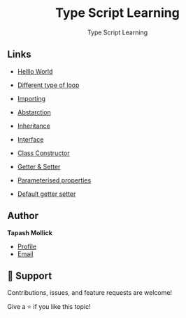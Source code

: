 <!DOCTYPE html>
<html>

<h1 align="center">Type Script Learning</h1>
<p align="center">Type Script Learning</p>

## Links

- [Helllo World](https://github.com/tapashm42/typescriptlearning/blob/master/helloworld.js)

- [Different type of loop](https://github.com/tapashm42/typescriptlearning/blob/master/loop.ts)

- [Importing](https://github.com/tapashm42/typescriptlearning/blob/master/ImportExample/Client.ts)
  
- [Abstarction](https://github.com/tapashm42/typescriptlearning/tree/master/Classes/Abstaction)

- [Inheritance](https://github.com/tapashm42/typescriptlearning/tree/master/Classes/Inheritance)
  
- [Interface](https://github.com/tapashm42/typescriptlearning/tree/master/Classes/Interface)

- [Class Constructor](https://github.com/tapashm42/typescriptlearning/blob/master/Classes/ClassConstructor.ts)

- [Getter & Setter](https://github.com/tapashm42/typescriptlearning/blob/master/Classes/GetterSetter.ts)

- [Parameterised properties](https://github.com/tapashm42/typescriptlearning/blob/master/Classes/ParameterProperties.ts)

- [Default getter setter](https://github.com/tapashm42/typescriptlearning/blob/master/Classes/GetSet.ts)


## Author

**Tapash Mollick**

- [Profile](https://github.com/tapashm42 "Tapash Mollick")
- [Email](mailto:tapashm42@gmail.com?subject=Hi "Hi!")

## 🤝 Support

Contributions, issues, and feature requests are welcome!

Give a ⭐️ if you like this topic!
